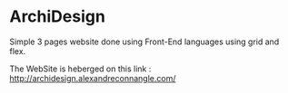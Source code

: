 # ArchiDesign

Simple 3 pages website done using Front-End languages using grid and flex.

The WebSite is heberged on this link : http://archidesign.alexandreconnangle.com/
